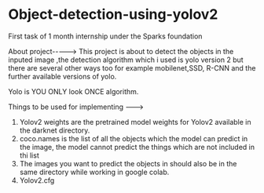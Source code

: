 # Object-detection-using-yolov2
First task of 1 month internship under the Sparks foundation 

About project----->
This project is about to detect the objects in the inputed image ,the detection algorithm which i used is yolo version 2 but there are several other ways too 
for example mobilenet,SSD, R-CNN and the further available versions of yolo.

Yolo is YOU ONLY look ONCE algorithm.

Things to be used for implementing --->
1)   Yolov2 weights are the pretrained model weights for Yolov2 available in the darknet directory.
2)   coco.names is the list of all the objects which the model can predict in the image, the model cannot predict the things which are not included in thi list 
3)   The images you want to predict the objects in should also be in the same directory while working in google colab.
4)   Yolov2.cfg
